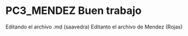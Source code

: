 # PC3_MENDEZ Buen trabajo

Editando el archivo .md (saavedra)
Editanto el archivo de Mendez (Rojas)
